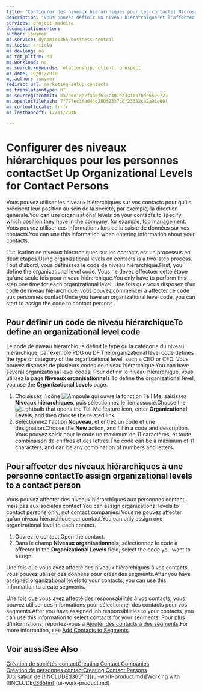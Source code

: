 ```yaml
---
title: "Configurer des niveaux hiérarchiques pour les contacts| Microsoft Docs"
description: "Vous pouvez définir un niveau hiérarchique et l'affecter à vos contacts pour indiquer leur position au sein de leur société, par exemple, la direction générale."
services: project-madeira
documentationcenter: 
author: jswymer
ms.service: dynamics365-business-central
ms.topic: article
ms.devlang: na
ms.tgt_pltfrm: na
ms.workload: na
ms.search.keywords: relationship, client, prospect
ms.date: 10/01/2018
ms.author: jswymer
redirect_url: marketing-setup-contacts
ms.translationtype: HT
ms.sourcegitcommit: 8a73de1aa2f4a0f633c401ea341bb7bde6579723
ms.openlocfilehash: 7f77fec3fad44d280f2337c6f23352ca2a91e00f
ms.contentlocale: fr-fr
ms.lasthandoff: 12/11/2018

---
```

# <a name="set-up-organizational-levels-for-contact-persons"></a><span data-ttu-id="16bc3-103">Configurer des niveaux hiérarchiques pour les personnes contact</span><span class="sxs-lookup"><span data-stu-id="16bc3-103">Set Up Organizational Levels for Contact Persons</span></span>
<span data-ttu-id="16bc3-104">Vous pouvez utiliser les niveaux hiérarchiques sur vos contacts pour qu'ils précisent leur position au sein de la société, par exemple, la direction générale.</span><span class="sxs-lookup"><span data-stu-id="16bc3-104">You can use organizational levels on your contacts to specify which position they have in the company, for example, top management.</span></span> <span data-ttu-id="16bc3-105">Vous pouvez utiliser ces informations lors de la saisie de données sur vos contacts.</span><span class="sxs-lookup"><span data-stu-id="16bc3-105">You can use this information when entering information about your contacts.</span></span>

<span data-ttu-id="16bc3-106">L'utilisation de niveaux hiérarchiques sur les contacts est un processus en deux étapes.</span><span class="sxs-lookup"><span data-stu-id="16bc3-106">Using organizational levels on contacts is a two-step process.</span></span> <span data-ttu-id="16bc3-107">Tout d'abord, vous définissez le code de niveau hiérarchique.</span><span class="sxs-lookup"><span data-stu-id="16bc3-107">First, you define the organizational level code.</span></span> <span data-ttu-id="16bc3-108">Vous ne devez effectuer cette étape qu'une seule fois pour niveau hiérarchique.</span><span class="sxs-lookup"><span data-stu-id="16bc3-108">You only have to perform this step one time for each organizational level.</span></span> <span data-ttu-id="16bc3-109">Une fois que vous disposez d'un code de niveau hiérarchique, vous pouvez commencer à affecter ce code aux personnes contact.</span><span class="sxs-lookup"><span data-stu-id="16bc3-109">Once you have an organizational level code, you can start to assign the code to contact persons.</span></span>

## <a name="to-define-an-organizational-level-code"></a><span data-ttu-id="16bc3-110">Pour définir un code de niveau hiérarchique</span><span class="sxs-lookup"><span data-stu-id="16bc3-110">To define an organizational level code</span></span>
<span data-ttu-id="16bc3-111">Le code de niveau hiérarchique définit le type ou la catégorie du niveau hiérarchique, par exemple PDG ou DF.</span><span class="sxs-lookup"><span data-stu-id="16bc3-111">The organizational level code defines the type or category of the organizational level, such a CEO  or CFO.</span></span> <span data-ttu-id="16bc3-112">Vous pouvez disposer de plusieurs codes de niveau hiérarchique.</span><span class="sxs-lookup"><span data-stu-id="16bc3-112">You can have several organizational level codes.</span></span> <span data-ttu-id="16bc3-113">Pour définir le niveau hiérarchique, vous utilisez la page **Niveaux organisationnels**.</span><span class="sxs-lookup"><span data-stu-id="16bc3-113">To define the organizational level, you use the **Organizational Levels** page.</span></span>

1. <span data-ttu-id="16bc3-114">Choisissez l'icône ![Ampoule qui ouvre la fonction Tell Me](media/ui-search/search_small.png "Dites-moi ce que vous voulez faire"), saisissez **Niveaux hiérarchiques**, puis sélectionnez le lien associé.</span><span class="sxs-lookup"><span data-stu-id="16bc3-114">Choose the ![Lightbulb that opens the Tell Me feature](media/ui-search/search_small.png "Tell me what you want to do") icon, enter **Organizational Levels**, and then choose the related link.</span></span>
2. <span data-ttu-id="16bc3-115">Sélectionnez l'action **Nouveau**, et entrez un code et une désignation.</span><span class="sxs-lookup"><span data-stu-id="16bc3-115">Choose the **New** action, and fill in a code and description.</span></span> <span data-ttu-id="16bc3-116">Vous pouvez saisir pour le code un maximum de 11 caractères, et toute combinaison de chiffres et des lettres.</span><span class="sxs-lookup"><span data-stu-id="16bc3-116">The code can be a maximum of 11 characters, and can be any combination of numbers and letters.</span></span>

## <a name="to-assign-organizational-levels-to-a-contact-person"></a><span data-ttu-id="16bc3-117">Pour affecter des niveaux hiérarchiques à une personne contact</span><span class="sxs-lookup"><span data-stu-id="16bc3-117">To assign organizational levels to a contact person</span></span>
<span data-ttu-id="16bc3-118">Vous pouvez affecter des niveaux hiérarchiques aux personnes contact, mais pas aux sociétés contact.</span><span class="sxs-lookup"><span data-stu-id="16bc3-118">You can assign organizational levels to contact persons only, not contact companies.</span></span> <span data-ttu-id="16bc3-119">Vous ne pouvez affecter qu'un niveau hiérarchique par contact.</span><span class="sxs-lookup"><span data-stu-id="16bc3-119">You can only assign one organizational level to each contact.</span></span>

1. <span data-ttu-id="16bc3-120">Ouvrez le contact.</span><span class="sxs-lookup"><span data-stu-id="16bc3-120">Open the contact.</span></span>
2. <span data-ttu-id="16bc3-121">Dans le champ **Niveaux organisationnels**, sélectionnez le code à affecter.</span><span class="sxs-lookup"><span data-stu-id="16bc3-121">In the **Organizational Levels** field, select the code you want to assign.</span></span>

<span data-ttu-id="16bc3-122">Une fois que vous avez affecté des niveaux hiérarchiques à vos contacts, vous pouvez utiliser ces données pour créer des segments.</span><span class="sxs-lookup"><span data-stu-id="16bc3-122">After you have assigned organizational levels to your contacts, you can use this information to create segments.</span></span>

<span data-ttu-id="16bc3-123">Une fois que vous avez affecté des responsabilités à vos contacts, vous pouvez utiliser ces informations pour sélectionner des contacts pour vos segments.</span><span class="sxs-lookup"><span data-stu-id="16bc3-123">After you have assigned job responsibilities to your contacts, you can use this information to select contacts for your segments.</span></span> <span data-ttu-id="16bc3-124">Pour plus d'informations, reportez-vous à [Ajouter des contacts à des segments](marketing-add-contact-segment.md).</span><span class="sxs-lookup"><span data-stu-id="16bc3-124">For more information, see [Add Contacts to Segments](marketing-add-contact-segment.md).</span></span>

## <a name="see-also"></a><span data-ttu-id="16bc3-125">Voir aussi</span><span class="sxs-lookup"><span data-stu-id="16bc3-125">See Also</span></span>
[<span data-ttu-id="16bc3-126">Création de sociétés contact</span><span class="sxs-lookup"><span data-stu-id="16bc3-126">Creating Contact Companies</span></span>](marketing-create-contact-companies.md)  
[<span data-ttu-id="16bc3-127">Création de personnes contact</span><span class="sxs-lookup"><span data-stu-id="16bc3-127">Creating Contact Persons</span></span>](marketing-create-contact-persons.md)  
<span data-ttu-id="16bc3-128">[Utilisation de [!INCLUDE[d365fin](includes/d365fin_md.md)]](ui-work-product.md)</span><span class="sxs-lookup"><span data-stu-id="16bc3-128">[Working with [!INCLUDE[d365fin](includes/d365fin_md.md)]](ui-work-product.md)</span></span>  

